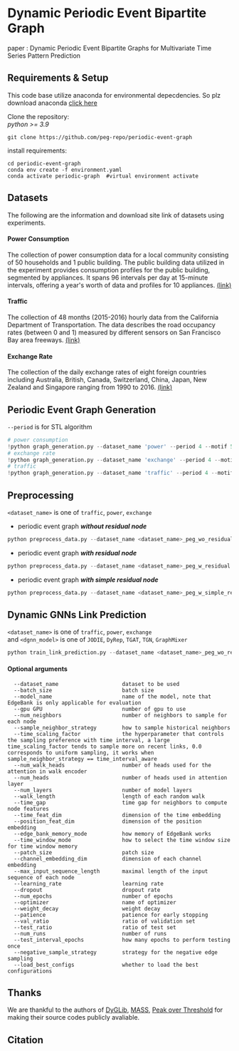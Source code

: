 # Dynamic Periodic Event Bipartite Graph
paper : Dynamic Periodic Event Bipartite Graphs for Multivariate Time Series Pattern Prediction

## Requirements & Setup
This code base utilize anaconda for environmental depecdencies.
So plz download anaconda  [click here](https://www.anaconda.com/download)  

Clone the repository:  
<em>python >= 3.9</em>
```
git clone https://github.com/peg-repo/periodic-event-graph
```

install requirements:
```
cd periodic-event-graph
conda env create -f environment.yaml
conda activate periodic-graph  #virtual environment activate
```

## Datasets
The following are the information and download site link of datasets using experiments.

#### Power Consumption 
The collection of power consumption data for a local community consisting of 50 households and 1 public building. The public building data utilized in the experiment provides consumption profiles for the public building, segmented by appliances. It spans 96 intervals per day at 15-minute intervals, offering a year's worth of data and profiles for 10 appliances. [(link)](https://zenodo.org/records/6778401)  

#### Traffic 
The collection of 48 months (2015-2016) hourly data from the California Department of Transportation. The data describes the road occupancy rates (between 0 and 1) measured by different sensors on San Francisco Bay area freeways. [(link)](https://pems.dot.ca.gov)  

#### Exchange Rate   
The collection of the daily exchange rates of eight foreign countries including Australia, British, Canada, Switzerland, China, Japan, New Zealand and Singapore ranging from 1990 to 2016. [(link)](https://github.com/MTS-BenchMark/MvTS?tab=readme-ov-file)

## Periodic Event Graph Generation
`--period` is for STL algorithm

```python
# power consumption
!python graph_generation.py --dataset_name 'power' --period 4 --motif 5 --cluster 2
# exchange rate
!python graph_generation.py --dataset_name 'exchange' --period 4 --motif 3 --cluster 2
# traffic
!python graph_generation.py --dataset_name 'traffic' --period 4 --motif 3 --cluster 3
```

## Preprocessing
`<dataset_name>` is one of `traffic`, `power`, `exchange`

* periodic event graph **<em>without residual node</em>**
```python
python preprocess_data.py --dataset_name <dataset_name>_peg_wo_residual
```
* periodic event graph **<em>with residual node</em>**
```python
python preprocess_data.py --dataset_name <dataset_name>_peg_w_residual
```
* periodic event graph **<em>with simple residual node</em>**
```python
python preprocess_data.py --dataset_name <dataset_name>_peg_w_simple_residual
```

## Dynamic GNNs Link Prediction
`<dataset_name>` is one of `traffic`, `power`, `exchange`    
and `<dgnn_model>` is one of `JODIE`, `DyRep`, `TGAT`, `TGN`, `GraphMixer`
```python
python train_link_prediction.py --dataset_name <dataset_name>_peg_wo_residual --model_name <dgnn_model> --load_best_configs --num_runs 5 --num_epochs 10
```
#### Optional arguments
```
  --dataset_name                    dataset to be used
  --batch_size                      batch size
  --model_name                      name of the model, note that EdgeBank is only applicable for evaluation
  --gpu GPU                         number of gpu to use
  --num_neighbors                   number of neighbors to sample for each node
  --sample_neighbor_strategy        how to sample historical neighbors
  --time_scaling_factor             the hyperparameter that controls the sampling preference with time interval, a large time_scaling_factor tends to sample more on recent links, 0.0 corresponds to uniform sampling, it works when sample_neighbor_strategy == time_interval_aware
  --num_walk_heads                  number of heads used for the attention in walk encoder
  --num_heads                       number of heads used in attention layer
  --num_layers                      number of model layers
  --walk_length                     length of each random walk
  --time_gap                        time gap for neighbors to compute node features
  --time_feat_dim                   dimension of the time embedding
  --position_feat_dim               dimension of the position embedding
  --edge_bank_memory_mode           how memory of EdgeBank works
  --time_window_mode                how to select the time window size for time window memory
  --patch_size                      patch size
  --channel_embedding_dim           dimension of each channel embedding
  --max_input_sequence_length       maximal length of the input sequence of each node
  --learning_rate                   learning rate
  --dropout                         dropout rate
  --num_epochs                      number of epochs
  --optimizer                       name of optimizer
  --weight_decay                    weight decay
  --patience                        patience for early stopping
  --val_ratio                       ratio of validation set
  --test_ratio                      ratio of test set
  --num_runs                        number of runs
  --test_interval_epochs            how many epochs to perform testing once
  --negative_sample_strategy        strategy for the negative edge sampling
  --load_best_configs               whether to load the best configurations
```

## Thanks
We are thankful to the authors of
[DyGLib](https://github.com/yule-BUAA/DyGLib/tree/master),
[MASS](https://github.com/tylerwmarrs/mass-ts),
[Peak over Threshold](https://github.com/cbhua/peak-over-threshold)
for making their source codes publicly avaliable.

## Citation